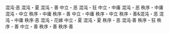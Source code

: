 混沌·恶
混沌・夏
混沌・善
中立・恶
混沌・狂
中立・中庸
混沌・恶
秩序・中庸
混沌・中立
秩序・中庸
秩序・善
中立・中庸
秩序・中立
秩序・善&混沌・恶
混沌・中庸
秩序·恶
混沌・花嫁
中立・夏
混沌・夏
秩序・恶
混沌·善
秩序・狂
秩序・善
中立・善
秩序・善 
秩序·善